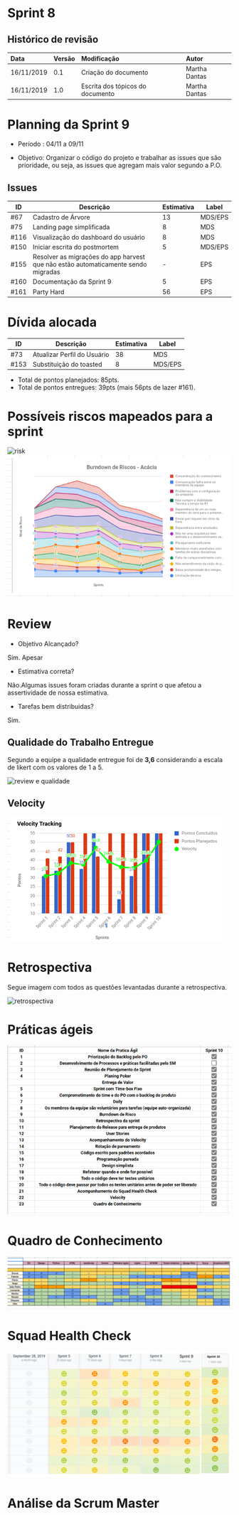 # Sprint 8

## Histórico de revisão
| Data   | Versão | Modificação  | Autor  |
| :- | :- | :- | :- |
| 16/11/2019 | 0.1 | Criação do documento | Martha Dantas |
| 16/11/2019 | 1.0 | Escrita dos tópicos do documento | Martha Dantas |

# Planning da Sprint 9

- Período : 04/11 a 09/11

- Objetivo: Organizar o código do projeto e trabalhar as issues que são prioridade, ou seja, as issues que agregam  mais valor segundo a P.O.

## Issues

| ID | Descrição | Estimativa | Label |
| ---|-----------|------------|-------|
| #67 | Cadastro de Árvore | 13 | MDS/EPS |
| #75 | Landing page simplificada | 8 | MDS |
| #116 | Visualização do dashboard do usuário | 8 | MDS|
| #150 | Iniciar escrita do postmortem | 5 | MDS/EPS |
| #155 | Resolver as migrações do app harvest que não estão automaticamente sendo migradas | - | EPS |
| #160 | Documentação da Sprint 9 | 5 | EPS |
| #161 | Party Hard | 56 | EPS |


# Dívida alocada

ID | Descrição | Estimativa | Label|
---|-----------|------------|-------|
| #73 | Atualizar Perfil do Usuário | 38 | MDS |
| #153 | Substituição do toasted | 8 | MDS/EPS |

 - Total de pontos planejados: 85pts.
 - Total de pontos entregues: 39pts (mais 56pts de lazer #161).

 # Possíveis riscos mapeados para a sprint

![risk](../img/gerenciamento/risks10.png)
![burn](../img/gerenciamento/burn10.png)

# Review

-  Objetivo Alcançado?

Sim. Apesar

- Estimativa correta? 

 Não.Algumas issues foram criadas durante a sprint o que afetou a assertividade de nossa estimativa.

- Tarefas bem distribuidas? 

 Sim.


## Qualidade do Trabalho Entregue

Segundo a equipe a qualidade entregue foi de **3,6** considerando a escala de likert com os valores de 1 a 5.

![review e qualidade](../img/gerenciamento/review10.jpg)

## Velocity

![velocity](../img/gerenciamento/velocity10.png)

# Retrospectiva

Segue imagem com todos as questões levantadas durante a retrospectiva.

![retrospectiva](../img/gerenciamento/retrospectiva10.png)

# Práticas ágeis 

![prática-agil](../img/gerenciamento/agil10.png)

# Quadro de Conhecimento

![quadro](../img/gerenciamento/conhecimento10.png)

# Squad Health Check

![health](../img/gerenciamento/health10.png)

# Análise da Scrum Master


